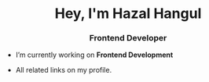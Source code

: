 <h1 align="center">Hey, I'm Hazal Hangul</h1>
<h3 align="center">Frontend Developer</h3>

- I’m currently working on **Frontend Development**

- All related links on my profile.
